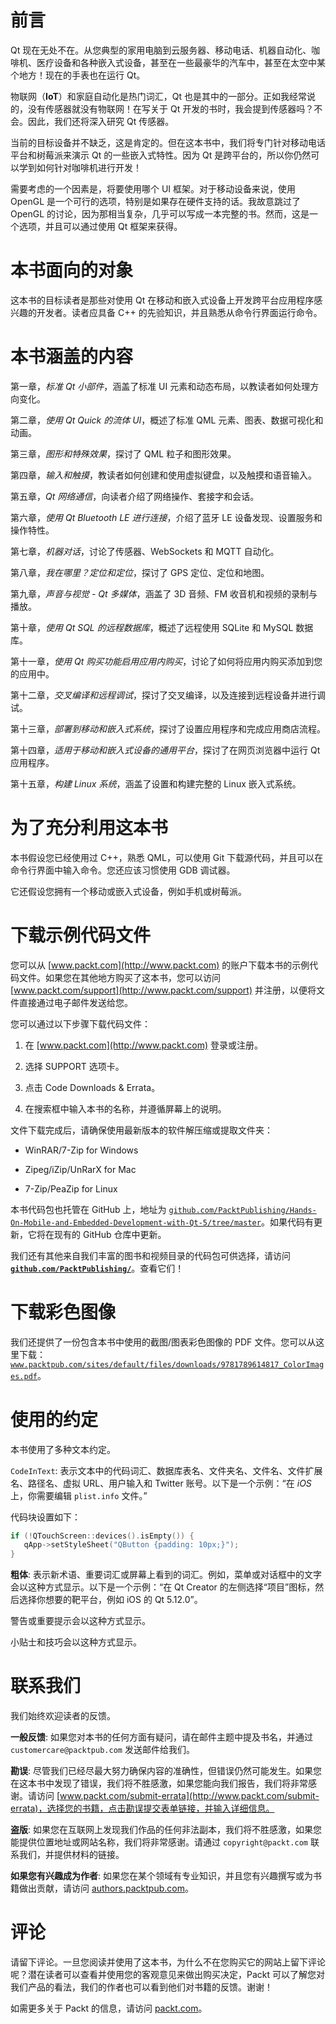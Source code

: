 # 前言

Qt 现在无处不在。从您典型的家用电脑到云服务器、移动电话、机器自动化、咖啡机、医疗设备和各种嵌入式设备，甚至在一些最豪华的汽车中，甚至在太空中某个地方！现在的手表也在运行 Qt。

物联网（**IoT**）和家庭自动化是热门词汇，Qt 也是其中的一部分。正如我经常说的，没有传感器就没有物联网！在写关于 Qt 开发的书时，我会提到传感器吗？不会。因此，我们还将深入研究 Qt 传感器。

当前的目标设备并不缺乏，这是肯定的。但在这本书中，我们将专门针对移动电话平台和树莓派来演示 Qt 的一些嵌入式特性。因为 Qt 是跨平台的，所以你仍然可以学到如何针对咖啡机进行开发！

需要考虑的一个因素是，将要使用哪个 UI 框架。对于移动设备来说，使用 OpenGL 是一个可行的选项，特别是如果存在硬件支持的话。我故意跳过了 OpenGL 的讨论，因为那相当复杂，几乎可以写成一本完整的书。然而，这是一个选项，并且可以通过使用 Qt 框架来获得。

# 本书面向的对象

这本书的目标读者是那些对使用 Qt 在移动和嵌入式设备上开发跨平台应用程序感兴趣的开发者。读者应具备 C++ 的先验知识，并且熟悉从命令行界面运行命令。

# 本书涵盖的内容

第一章，*标准 Qt 小部件*，涵盖了标准 UI 元素和动态布局，以教读者如何处理方向变化。

第二章，*使用 Qt Quick 的流体 UI*，概述了标准 QML 元素、图表、数据可视化和动画。

第三章，*图形和特殊效果*，探讨了 QML 粒子和图形效果。

第四章，*输入和触摸*，教读者如何创建和使用虚拟键盘，以及触摸和语音输入。

第五章，*Qt 网络通信*，向读者介绍了网络操作、套接字和会话。

第六章，*使用 Qt Bluetooth LE 进行连接*，介绍了蓝牙 LE 设备发现、设置服务和操作特性。

第七章，*机器对话*，讨论了传感器、WebSockets 和 MQTT 自动化。

第八章，*我在哪里？定位和定位*，探讨了 GPS 定位、定位和地图。

第九章，*声音与视觉 - Qt 多媒体*，涵盖了 3D 音频、FM 收音机和视频的录制与播放。

第十章，*使用 Qt SQL 的远程数据库*，概述了远程使用 SQLite 和 MySQL 数据库。

第十一章，*使用 Qt 购买功能启用应用内购买*，讨论了如何将应用内购买添加到您的应用中。

第十二章，*交叉编译和远程调试*，探讨了交叉编译，以及连接到远程设备并进行调试。

第十三章，*部署到移动和嵌入式系统*，探讨了设置应用程序和完成应用商店流程。

第十四章，*适用于移动和嵌入式设备的通用平台*，探讨了在网页浏览器中运行 Qt 应用程序。

第十五章，*构建 Linux 系统*，涵盖了设置和构建完整的 Linux 嵌入式系统。

# 为了充分利用这本书

本书假设您已经使用过 C++，熟悉 QML，可以使用 Git 下载源代码，并且可以在命令行界面中输入命令。您还应该习惯使用 GDB 调试器。

它还假设您拥有一个移动或嵌入式设备，例如手机或树莓派。

# 下载示例代码文件

您可以从 [www.packt.com](http://www.packt.com) 的账户下载本书的示例代码文件。如果您在其他地方购买了这本书，您可以访问 [www.packt.com/support](http://www.packt.com/support) 并注册，以便将文件直接通过电子邮件发送给您。

您可以通过以下步骤下载代码文件：

1.  在 [www.packt.com](http://www.packt.com) 登录或注册。

1.  选择 SUPPORT 选项卡。

1.  点击 Code Downloads & Errata。

1.  在搜索框中输入本书的名称，并遵循屏幕上的说明。

文件下载完成后，请确保使用最新版本的软件解压缩或提取文件夹：

+   WinRAR/7-Zip for Windows

+   Zipeg/iZip/UnRarX for Mac

+   7-Zip/PeaZip for Linux

本书代码包也托管在 GitHub 上，地址为 [`github.com/PacktPublishing/Hands-On-Mobile-and-Embedded-Development-with-Qt-5/tree/master`](https://github.com/PacktPublishing/Hands-On-Mobile-and-Embedded-Development-with-Qt-5/tree/master)。如果代码有更新，它将在现有的 GitHub 仓库中更新。

我们还有其他来自我们丰富的图书和视频目录的代码包可供选择，请访问 **[`github.com/PacktPublishing/`](https://github.com/PacktPublishing/)**。查看它们！

# 下载彩色图像

我们还提供了一份包含本书中使用的截图/图表彩色图像的 PDF 文件。您可以从这里下载：[`www.packtpub.com/sites/default/files/downloads/9781789614817_ColorImages.pdf`](https://www.packtpub.com/sites/default/files/downloads/9781789614817_ColorImages.pdf)。

# 使用的约定

本书使用了多种文本约定。

`CodeInText`: 表示文本中的代码词汇、数据库表名、文件夹名、文件名、文件扩展名、路径名、虚拟 URL、用户输入和 Twitter 账号。以下是一个示例：“在 *iOS* 上，你需要编辑 `plist.info` 文件。”

代码块设置如下：

```cpp
if (!QTouchScreen::devices().isEmpty()) {
   qApp->setStyleSheet("QButton {padding: 10px;}");
}
```

**粗体**: 表示新术语、重要词汇或屏幕上看到的词汇。例如，菜单或对话框中的文字会以这种方式显示。以下是一个示例：“在 Qt Creator 的左侧选择“项目”图标，然后选择你想要的靶平台，例如 iOS 的 Qt 5.12.0”。

警告或重要提示会以这种方式显示。

小贴士和技巧会以这种方式显示。

# 联系我们

我们始终欢迎读者的反馈。

**一般反馈**: 如果您对本书的任何方面有疑问，请在邮件主题中提及书名，并通过 `customercare@packtpub.com` 发送邮件给我们。

**勘误**: 尽管我们已经尽最大努力确保内容的准确性，但错误仍然可能发生。如果您在这本书中发现了错误，我们将不胜感激，如果您能向我们报告，我们将非常感谢。请访问 [www.packt.com/submit-errata](http://www.packt.com/submit-errata)，选择您的书籍，点击勘误提交表单链接，并输入详细信息。

**盗版**: 如果您在互联网上发现我们作品的任何非法副本，我们将不胜感激，如果您能提供位置地址或网站名称，我们将非常感谢。请通过 `copyright@packt.com` 联系我们，并提供材料的链接。

**如果您有兴趣成为作者**: 如果您在某个领域有专业知识，并且您有兴趣撰写或为书籍做出贡献，请访问 [authors.packtpub.com](http://authors.packtpub.com/)。

# 评论

请留下评论。一旦您阅读并使用了这本书，为什么不在您购买它的网站上留下评论呢？潜在读者可以查看并使用您的客观意见来做出购买决定，Packt 可以了解您对我们产品的看法，我们的作者也可以看到他们对书籍的反馈。谢谢！

如需更多关于 Packt 的信息，请访问 [packt.com](http://www.packt.com/)。
